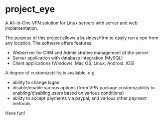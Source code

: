 # project_eye
A All-in-One VPN solution for Linux servers with server and web implementation.

The purpose of this project allows a business/firm to easily run a vpn from any location. The software offers features:
 - Webserver for CRM and Administrative management of the server
 - Server application with database integration (MySQL)
 - Client applications (Windows, Mac OS, Linux, Android, iOS) 

A degree of customizability is available, e.g. 
  - ability to change logos
  - disable/enable various options (from VPN package customizability to enabling/disabling users based on various conditions)
  - ability to accept payments via paypal, and various other payment methods

Have fun!
